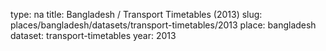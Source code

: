type: na
title: Bangladesh / Transport Timetables (2013)
slug: places/bangladesh/datasets/transport-timetables/2013
place: bangladesh
dataset: transport-timetables
year: 2013
